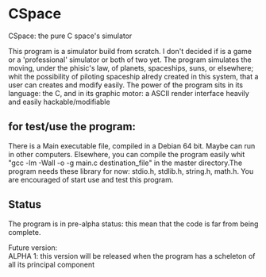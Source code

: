# CSpace
CSpace: the pure C space's simulator

This program is a simulator build from scratch. I don't decided if is a game or a 'professional' simulator or both of two yet.
The program simulates the moving, under the phisic's law, of planets, spaceships, suns, or elsewhere;
whit the possibility of piloting spaceship alredy created in this system, that a user can creates and modify easily.
The power of the program sits in its language: the C, and in its graphic motor: a ASCII render interface heavily and easily hackable/modifiable

for test/use the program:
-------------------------
There is a Main executable file, compiled in a Debian 64 bit. Maybe can run in other computers.
Elsewhere, you can compile the program easily whit "gcc -lm -Wall -o -g main.c destination_file" in the master directory.The program needs these library for now: stdio.h, stdlib.h, string.h, math.h. You are encouraged of start use and test this program.

Status
------
The program is in pre-alpha status: this mean that the code is far from being complete.

Future version:  
ALPHA 1: this version will be released when the program has a scheleton of all its principal component

